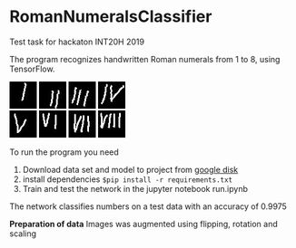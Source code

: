 # RomanNumeralsClassifier
Test task for hackaton INT20H 2019

The program recognizes handwritten Roman numerals from 1 to 8,
using TensorFlow.

![alt text](pictures/examples/1_4.jpeg) ![alt text](pictures/examples/2_4.jpeg) ![alt text](pictures/examples/3_3.jpeg) ![alt text](pictures/examples/4_4.jpeg)\
![alt text](pictures/examples/5_5.jpeg) ![alt text](pictures/examples/6_5.jpeg) ![alt text](pictures/examples/7_5.jpeg) ![alt text](pictures/examples/8_5.jpeg)

To run the program you need 
1) Download data set and model to project from [google disk](https://drive.google.com/open?id=1Cqjvu6HyuZ44ASgWqHw4qw28xPbdXxV3)
2) install dependencies  `$pip install -r requirements.txt`
3) Train and test the network in the jupyter notebook run.ipynb

The network classifies numbers on a test data with an accuracy of 0.9975

**Preparation of data**
Images was augmented using flipping, rotation and scaling